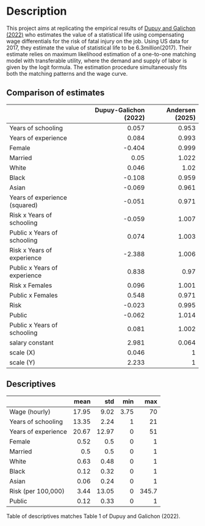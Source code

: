 
# Description
This project aims at replicating the empirical results of [Dupuy and Galichon (2022)](https://doi.org/10.3982/QE928) who estimates the value of a statistical life using compensating wage differentials for the risk of fatal injury on the job. Using US data for 2017, they estimate the value of statistical life to be $6.3 million ($2017). Their estimate relies on maximum likelihood estimation of a one-to-one matching model with transferable utility, where the demand and supply of labor is given by the logit formula. The estimation procedure simultaneously fits both the matching patterns and the wage curve.

## Comparison of estimates
|                               |   Dupuy-Galichon (2022) |   Andersen (2025) |
|:------------------------------|------------------------:|------------------:|
| Years of schooling            |                   0.057 |             0.953 |
| Years of experience           |                   0.084 |             0.993 |
| Female                        |                  -0.404 |             0.999 |
| Married                       |                   0.05  |             1.022 |
| White                         |                   0.046 |             1.02  |
| Black                         |                  -0.108 |             0.959 |
| Asian                         |                  -0.069 |             0.961 |
| Years of experience (squared) |                  -0.051 |             0.971 |
| Risk x Years of schooling     |                  -0.059 |             1.007 |
| Public x Years of schooling   |                   0.074 |             1.003 |
| Risk x Years of experience    |                  -2.388 |             1.006 |
| Public x Years of experience  |                   0.838 |             0.97  |
| Risk x Females                |                   0.096 |             1.001 |
| Public x Females              |                   0.548 |             0.971 |
| Risk                          |                  -0.023 |             0.995 |
| Public                        |                  -0.062 |             1.014 |
| Public x Years of schooling   |                   0.081 |             1.002 |
| salary constant               |                   2.981 |             0.064 |
| scale (X)                     |                   0.046 |             1     |
| scale (Y)                     |                   2.233 |             1     |

## Descriptives
|                     |   mean |   std |   min |   max |
|:--------------------|-------:|------:|------:|------:|
| Wage (hourly)       |  17.95 |  9.02 |  3.75 |  70   |
| Years of schooling  |  13.35 |  2.24 |  1    |  21   |
| Years of experience |  20.67 | 12.97 |  0    |  51   |
| Female              |   0.52 |  0.5  |  0    |   1   |
| Married             |   0.5  |  0.5  |  0    |   1   |
| White               |   0.63 |  0.48 |  0    |   1   |
| Black               |   0.12 |  0.32 |  0    |   1   |
| Asian               |   0.06 |  0.24 |  0    |   1   |
| Risk (per 100,000)  |   3.44 | 13.05 |  0    | 345.7 |
| Public              |   0.12 |  0.33 |  0    |   1   |

Table of descriptives matches Table 1 of Dupuy and Galichon (2022).

